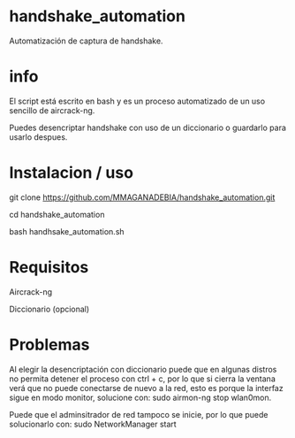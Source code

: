 # handshake_automation
Automatización de captura de handshake.

# info
El script está escrito en bash y es un proceso automatizado de un uso sencillo de aircrack-ng.

Puedes desencriptar handshake con uso de un diccionario o guardarlo para usarlo despues.

# Instalacion / uso
git clone https://github.com/MMAGANADEBIA/handshake_automation.git

cd handshake_automation

bash handhsake_automation.sh

# Requisitos
Aircrack-ng

Diccionario (opcional)

# Problemas
Al elegir la desencriptación con diccionario puede que en algunas distros no permita detener el proceso con ctrl + c, por lo que si cierra la ventana verá que no
puede conectarse de nuevo a la red, esto es porque la interfaz sigue en modo monitor, solucione con: sudo airmon-ng stop wlan0mon.

Puede que el adminsitrador de red tampoco se inicie, por lo que puede solucionarlo con: sudo NetworkManager start
